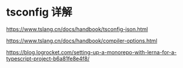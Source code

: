 # tsconfig 详解

https://www.tslang.cn/docs/handbook/tsconfig-json.html

https://www.tslang.cn/docs/handbook/compiler-options.html

https://blog.logrocket.com/setting-up-a-monorepo-with-lerna-for-a-typescript-project-b6a81fe8e4f8/
